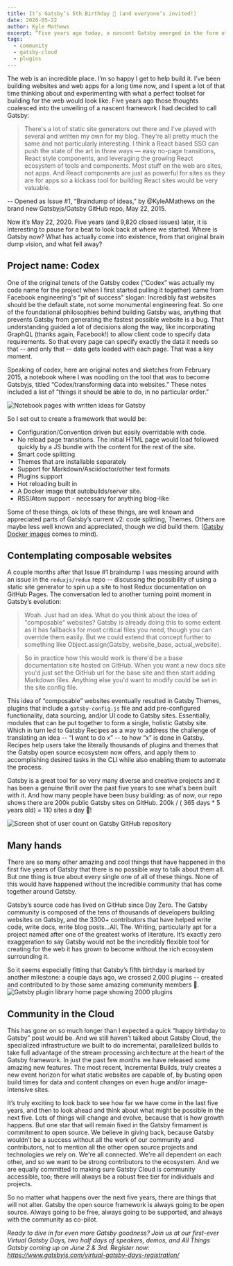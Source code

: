 ```yaml
---
title: It’s Gatsby’s 5th Birthday 🎂 (and everyone’s invited!)
date: 2020-05-22
author: Kyle Mathews
excerpt: “Five years ago today, a nascent Gatsby emerged in the form of Issue 1 on the brand new Gatsbyjs GitHub repo. Here are some thoughts about where we began and how Gatsby has evolved during this most interesting demi-decade.”
tags:
  - community
  - gatsby-cloud
  - plugins
---
```


The web is an incredible place. I’m so happy I get to help build it. I’ve been building websites and web apps for a long time now, and I spent a lot of that time thinking about and experimenting with what a perfect toolset for building for the web would look like. Five years ago those thoughts coalesced into the unveiling of a nascent framework I had decided to call Gatsby:

> There's a lot of static site generators out there and I've played with several and written my own for my blog. They're all pretty much the same and not particularly interesting. I think a React based SSG can push the state of the art in three ways — easy no-page transitions, React style components, and leveraging the growing React ecosystem of tools and components.
> Most stuff on the web are sites, not apps. And React components are just as powerful for sites as they are for apps so a kickass tool for building React sites would be very valuable.

-- Opened as Issue #1, “Braindump of ideas,” by @KyleAMathews on the brand new Gatsbyjs/Gatsby GitHub repo, May 22, 2015.

Now it’s May 22, 2020. Five years (and 9,820 closed issues) later, it is interesting to pause for a beat to look back at where we started. Where is Gatsby now? What has actually come into existence, from that original brain dump vision, and what fell away?

## Project name: Codex

One of the original tenets of the Gatsby codex (“Codex” was actually my code name for the project when I first started pulling it together) came from Facebook engineering's "pit of success" slogan: Incredibly fast websites should be the default state, not some monumental engineering feat. So one of the foundational philosophies behind building Gatsby was, anything that prevents Gatsby from generating the fastest possible website is a bug. That understanding guided a lot of decisions along the way, like incorporating GraphQL (thanks again, Facebook!) to allow client code to specify data requirements. So that every page can specify exactly the data it needs so that -- and only that -- data gets loaded with each page. That was a key moment.

Speaking of codex, here are original notes and sketches from February 2015, a notebook where I was noodling on the tool that was to become Gatsbyjs, titled “Codex/transforming data into websites.” These notes included a list of “things it should be able to do, in no particular order.”

![Notebook pages with written ideas for Gatsby](https://lh3.googleusercontent.com/1-cuk_N6BGpiSfkyasxdrAJz5kvyfJlKiMuRSyVSMialYlUfDgMktC4bWN0FxabBJ6UQjD3-VLO3Mak4jx2TKm8STra23TV6A5M2GBuB7XSa43XKgYmE44bEfustAmNtFzd2yOQS)

So I set out to create a framework that would be:

- Configuration/Convention driven but easily overridable with code.
- No reload page transitions. The initial HTML page would load followed quickly by a JS bundle with the content for the rest of the site.
- Smart code splitting
- Themes that are installable separately
- Support for Markdown/Asciidoctor/other text formats
- Plugins support
- Hot reloading built in
- A Docker image that autobuilds/server site.
- RSS/Atom support - necessary for anything blog-like

Some of these things, ok lots of these things, are well known and appreciated parts of Gatsby’s current v2: code splitting, Themes. Others are maybe less well known and appreciated, though we did build them. ([Gatsby Docker images](https://github.com/gatsbyjs/gatsby-docker) comes to mind).

## Contemplating composable websites

A couple months after that Issue #1 braindump I was messing around with an issue in the `reduxjs/redux` repo -- discussing the possibility of using a static site generator to spin up a site to host Redux documentation on GitHub Pages. The conversation led to another turning point moment in Gatsby’s evolution:

> Woah. Just had an idea. What do you think about the idea of "composable" websites? Gatsby is already doing this to some extent as it has fallbacks for most critical files you need, though you can override them easily. But we could extend that concept further to something like Object.assign(Gatsby, website_base, actual_website).

> So in practice how this would work is there'd be a base documentation site hosted on GitHub. When you want a new docs site you'd just set the GitHub url for the base site and then start adding Markdown files. Anything else you'd want to modify could be set in the site config file.

This idea of “composable” websites eventually resulted in Gatsby Themes, plugins that include a `gatsby-config.js` file and add pre-configured functionality, data sourcing, and/or UI code to Gatsby sites. Essentially, modules that can be put together to form a single, holistic Gatsby site. Which in turn led to Gatsby Recipes as a way to address the challenge of translating an idea -- “I want to do x” -- to how “x” is done in Gatsby. Recipes help users take the literally thousands of plugins and themes that the Gatsby open source ecosystem now offers, and apply them to accomplishing desired tasks in the CLI while also enabling them to automate the process.

Gatsby is a great tool for so very many diverse and creative projects and it has been a genuine thrill over the past five years to see what's been built with it. And how many people have been busy building: as of now, our repo shows there are 200k public Gatsby sites on GitHub. 200k / ( 365 days \* 5 years old) = 110 sites a day 🎉!

![Screen shot of user count on Gatsby GitHub repository](https://lh6.googleusercontent.com/m_BAZRYXtxDgy4f4oxrtxMgtbGnIxlCpfXJUHS6oCoE_c1kTOslsjJFvJ1wKWkYjvWkwbIJuNBnNng78Z5je9se6KDleT5YEatR7N-0-NTB-VFLvfu3s-4CN7RTcIRMVZ6GOM55P)

## Many hands

There are so many other amazing and cool things that have happened in the first five years of Gatsby that there is no possible way to talk about them all. But one thing is true about every single one of all of these things. None of this would have happened without the incredible community that has come together around Gatsby.

Gatsby’s source code has lived on GitHub since Day Zero. The Gatsby community is composed of the tens of thousands of developers building websites on Gatsby, and the 3300+ contributors that have helped write code, write docs, write blog posts…All. The. Writing, particularly apt for a project named after one of the greatest works of literature. It’s exactly zero exaggeration to say Gatsby would not be the incredibly flexible tool for creating for the web it has grown to become without the rich ecosystem surrounding it.

So it seems especially fitting that Gatsby’s fifth birthday is marked by another milestone: a couple days ago, we crossed 2,000 plugins -- created and contributed to by those same amazing community members 🎉.  ![Gatsby plugin library home page showing 2000 plugins](https://lh6.googleusercontent.com/KqOZPwfYA989MOvcpi93cDXCcIwDt_T4PEkbIIIxEzNzVhJpd8VayWjTPQlxS56oFjmhqVWcij6z3UDSbbTQ_i-Z1V3ak9BaMD4S4ZfYi70ZKbCFJKeRn6pgiSQHYCSBp25IWUPH)

## Community in the Cloud

This has gone on so much longer than I expected a quick “happy birthday to Gatsby” post would be. And we still haven’t talked about Gatsby Cloud, the specialized infrastructure we built to do incremental, parallelized builds to take full advantage of the stream processing architecture at the heart of the Gatsby framework. In just the past few months we have released some amazing new features. The most recent, Incremental Builds, truly creates a new event horizon for what static websites are capable of, by busting open build times for data and content changes on even huge and/or image-intensive sites.

It’s truly exciting to look back to see how far we have come in the last five years, and then to look ahead and think about what might be possible in the next five. Lots of things will change and evolve, because that is how growth happens. But one star that will remain fixed in the Gatsby firmament is commitment to open source. We believe in giving back, because Gatsby wouldn’t be a success without all the work of our community and contributors, not to mention all the other open source projects and technologies we rely on. We're all connected. We're all dependent on each other, and so we want to be strong contributors to the ecosystem. And we are equally committed to making sure Gatsby Cloud is community accessible, too; there will always be a robust free tier for individuals and projects.

So no matter what happens over the next five years, there are things that will not alter. Gatsby the open source framework is always going to be open source. Always going to be free, always going to be supported, and always with the community as co-pilot.

_Ready to dive in for even more Gatsby goodness? Join us at our first-ever Virtual Gatsby Days, two half days of speakers, demos, and All Things Gatsby coming up on June 2 & 3rd. Register now: https://www.gatsbyjs.com/virtual-gatsby-days-registration/_
